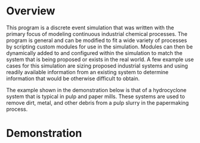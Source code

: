 <h1>Overview</h1>
This program is a discrete event simulation that was written with the primary focus of modeling continuous industrial chemical processes. The program is general and can be modified to fit a wide variety of processes by scripting custom modules for use 
in the simulation. Modules can then be dynamically added to and configured within the simulation to match the system that is 
being proposed or exists in the real world. A few example use cases for this simulation are sizing proposed industrial 
systems and using readily available information from an existing system to determine information that would be otherwise 
difficult to obtain. 

The example shown in the demonstration below is that of a hydrocyclone system that is typical in pulp and paper mills. These systems are used to remove dirt, metal, and other debris from a pulp slurry in the papermaking process. 
<h1>Demonstration</h1>